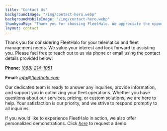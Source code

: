 ```yaml
---
title: "Contact Us"
backgroundImage: "/img/contact-hero.webp"
backgroundMobileImage: "/img/contact-hero.webp"
thankyouMsg: "Thank you for choosing FleetHalo. We appreciate the opportunity to serve you and contribute to the success of your fleet management endeavors."
layout: contact
---
```


Thank you for considering FleetHalo for your telematics and fleet management needs. We value your interest and look forward to assisting you. Please feel free to reach out to us via phone or email using the contact details provided below:

**Phone:** _[(888) 214-1051](tel:8882141051)_

**Email:** _[info@fleethalo.com](mailto:info@fleethalo.com)_

Our dedicated team is ready to answer any inquiries, provide information, and support you in optimizing your fleet operations. Whether you have questions about our services, pricing, or custom solutions, we are here to help. Your satisfaction is our priority, and we strive to respond promptly to all inquiries.

If you would like to experience FleetHalo in action, we also offer personalized demonstrations. Click _[here](/request-demo/)_ to request a demo.
